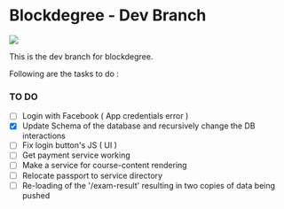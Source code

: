 # Blockdegree - Dev Branch

<img src="https://img.shields.io/badge/deploy--ready-no-red" />  

This is the dev branch for blockdegree. 

Following are the tasks to do : 
### TO DO 
- [ ] Login with Facebook ( App credentials error )
- [X] Update Schema of the database and recursively change the DB interactions
- [ ] Fix login button's JS ( UI )
- [ ] Get payment service working
- [ ] Make a service for course-content rendering
- [ ] Relocate passport to service directory
- [ ] Re-loading of the '/exam-result' resulting in two copies of data being pushed